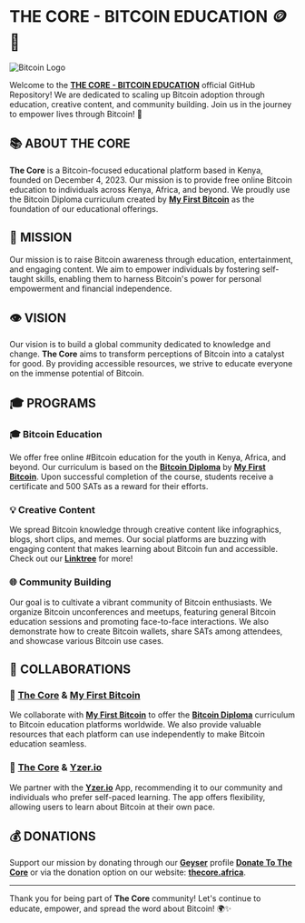 # THE CORE - BITCOIN EDUCATION 🪙 🌟
![Bitcoin Logo](https://upload.wikimedia.org/wikipedia/commons/4/46/Bitcoin.svg)

Welcome to the [**THE CORE - BITCOIN EDUCATION**](https://github.com/thecore21m-btc) official GitHub Repository! We are dedicated to scaling up Bitcoin adoption through education, creative content, and community building. Join us in the journey to empower lives through Bitcoin! 🚀

## 📚 ABOUT THE CORE

**The Core** is a Bitcoin-focused educational platform based in Kenya, founded on December 4, 2023. Our mission is to provide free online Bitcoin education to individuals across Kenya, Africa, and beyond. We proudly use the Bitcoin Diploma curriculum created by [**My First Bitcoin**](https://github.com/MyFirstBitcoin) as the foundation of our educational offerings.

## 🚀 MISSION

Our mission is to raise Bitcoin awareness through education, entertainment, and engaging content. We aim to empower individuals by fostering self-taught skills, enabling them to harness Bitcoin's power for personal empowerment and financial independence.

## 👁️ VISION

Our vision is to build a global community dedicated to knowledge and change. **The Core** aims to transform perceptions of Bitcoin into a catalyst for good. By providing accessible resources, we strive to educate everyone on the immense potential of Bitcoin.

## 🎓 PROGRAMS

### 🎓 Bitcoin Education
We offer free online #Bitcoin education for the youth in Kenya, Africa, and beyond. Our curriculum is based on the [**Bitcoin Diploma**](https://github.com/MyFirstBitcoin/Bitcoin-Diploma) by [**My First Bitcoin**](https://github.com/MyFirstBitcoin). Upon successful completion of the course, students receive a certificate and 500 SATs as a reward for their efforts.

### 💡 Creative Content
We spread Bitcoin knowledge through creative content like infographics, blogs, short clips, and memes. Our social platforms are buzzing with engaging content that makes learning about Bitcoin fun and accessible. Check out our [**Linktree**](https://linktr.ee/thecore21m) for more!

### 🌐 Community Building
Our goal is to cultivate a vibrant community of Bitcoin enthusiasts. We organize Bitcoin unconferences and meetups, featuring general Bitcoin education sessions and promoting face-to-face interactions. We also demonstrate how to create Bitcoin wallets, share SATs among attendees, and showcase various Bitcoin use cases.

## 🤝 COLLABORATIONS

### 🤝 [**The Core**](https://github.com/thecore21m) & [**My First Bitcoin**](https://github.com/MyFirstBitcoin)
We collaborate with [**My First Bitcoin**](https://github.com/MyFirstBitcoin) to offer the [**Bitcoin Diploma**](https://github.com/MyFirstBitcoin/Bitcoin-Diploma) curriculum to Bitcoin education platforms worldwide. We also provide valuable resources that each platform can use independently to make Bitcoin education seamless.

### 🤝 [**The Core**](https://github.com/thecore21m) & [**Yzer.io**](https://yzer.io/)
We partner with the [**Yzer.io**](https://yzer.io/) App, recommending it to our community and individuals who prefer self-paced learning. The app offers flexibility, allowing users to learn about Bitcoin at their own pace.

## 💰 DONATIONS

Support our mission by donating through our [**Geyser**](https://twitter.com/geyserfund) profile [**Donate To The Core**](https://geyser.fund/project/thecore21m) or via the donation option on our website: [**thecore.africa**](https://thecore.africa/).

---

Thank you for being part of **The Core** community! Let's continue to educate, empower, and spread the word about Bitcoin! 🌍✨
